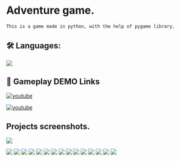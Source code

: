 
# Adventure game.

```bash
This is a game made in python, with the help of pygame library.
```


## 🛠 Languages:
![](https://img.shields.io/badge/-python-white?logo=python&logoColor=blue&style=flat)


## 🔗 Gameplay DEMO Links

[![youtube](https://img.shields.io/badge/Youtube-0A66C2?style=for-the-badge&color=white&logo=youtube&logoColor=red)](https://www.youtube.com/watch?v=v7JpqhdFdw0)

[![youtube](https://img.shields.io/badge/Youtube-0A66C2?style=for-the-badge&color=white&logo=youtube&logoColor=red)](https://www.youtube.com/watch?v=aBKu4UhDAYw)



## Projects screenshots.

![](https://imgur.com/a/7Im2p4w)

![](https://imgur.com/5WbWYTf)
![](https://imgur.com/4beGbyO)
![](https://imgur.com/R5928Fm)
![](https://imgur.com/n8Lojif)
![](https://imgur.com/Zs61N0k)
![](https://imgur.com/pObnRKs)
![](https://imgur.com/0tzhy1S)
![](https://imgur.com/kGsyQm6)
![](https://imgur.com/hyVlwC6)
![](https://imgur.com/Ao9NQpA)
![](https://imgur.com/izCfQkv)
![](https://imgur.com/VoHtPEI)
![](https://imgur.com/w93lnzF)
![](https://imgur.com/r1JDL8I)
![](https://imgur.com/r1JDL8I)

